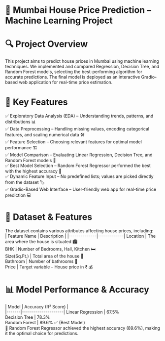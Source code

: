 # 🏡 Mumbai House Price Prediction – Machine Learning Project

# 🔍 Project Overview <br>
This project aims to predict house prices in Mumbai using machine learning techniques. We implemented and compared Regression, Decision Tree, and Random Forest models, selecting the best-performing algorithm for accurate predictions. The final model is deployed as an interactive Gradio-based web application for real-time price estimation.

# 📌 Key Features <br>
✅ Exploratory Data Analysis (EDA) – Understanding trends, patterns, and distributions 📊 <br>
✅ Data Preprocessing – Handling missing values, encoding categorical features, and scaling numerical data 🛠 <br>
✅ Feature Selection – Choosing relevant features for optimal model performance 🏗 <br>
✅ Model Comparison – Evaluating Linear Regression, Decision Tree, and Random Forest models 🔄 <br>
✅ Best Model Selection – Random Forest Regressor performed the best with the highest accuracy 🎯 <br>
✅ Dynamic Feature Input – No predefined lists; values are picked directly from the dataset 🏷 <br>
✅ Gradio-Based Web Interface – User-friendly web app for real-time price prediction 💻 <br>

# 📂 Dataset & Features <br>
The dataset contains various attributes affecting house prices, including: <br>
| Feature Name | Description |
|--------------|-------------| 
Location | The area where the house is situated 🏙 <br>
BHK | Number of Bedrooms, Hall, Kitchen 🛏 <br>
Size(Sq.Ft.) | Total area of the house 📐 <br>
Bathroom | Number of bathrooms 🚿 <br>
Price | Target variable – House price in ₹ 💰 <br>

# 📊 Model Performance & Accuracy <br>
| Model | Accuracy (R² Score) | <br>
|-------|---------------------|
Linear Regression | 67.5% <br>
Decision Tree | 78.3% <br>
Random Forest | 89.6% ✅ (Best Model) <br>
🔹 Random Forest Regressor achieved the highest accuracy (89.6%), making it the optimal choice for predictions. <br>

